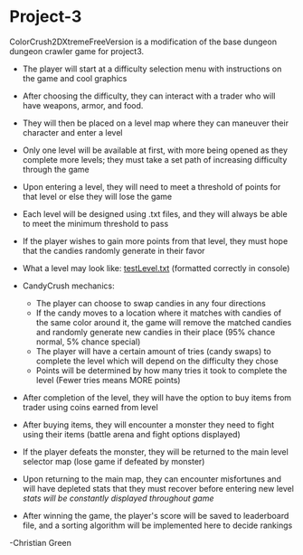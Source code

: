 # Project-3

ColorCrush2DXtremeFreeVersion is a modification of the base dungeon dungeon crawler game for project3.

- The player will start at a difficulty selection menu with instructions on the game and cool graphics
- After choosing the difficulty, they can interact with a trader who will have weapons, armor, and food.
- They will then be placed on a level map where they can maneuver their character and enter a level
- Only one level will be available at first, with more being opened as they complete more levels; they must take a set path of increasing difficulty through the game

- Upon entering a level, they will need to meet a threshold of points for that level or else they will lose the game
- Each level will be designed using .txt files, and they will always be able to meet the minimum threshold to pass
- If the player wishes to gain more points from that level, they must hope that the candies randomly generate in their favor
- What a level may look like: [testLevel.txt](https://github.com/chgr4354/Project-3/files/11216922/testLevel.txt) (formatted correctly in console)
- CandyCrush mechanics:
  - The player can choose to swap candies in any four directions
  - If the candy moves to a location where it matches with candies of the same color around it, the game will remove the matched candies and randomly generate new candies in their place (95% chance normal, 5% chance special)
  - The player will have a certain amount of tries (candy swaps) to complete the level which will depend on the difficulty they chose
  - Points will be determined by how many tries it took to complete the level (Fewer tries means MORE points)

- After completion of the level, they will have the option to buy items from trader using coins earned from level
- After buying items, they will encounter a monster they need to fight using their items (battle arena and fight options displayed)
- If the player defeats the monster, they will be returned to the main level selector map (lose game if defeated by monster)
- Upon returning to the main map, they can encounter misfortunes and will have depleted stats that they must recover before entering new level
*stats will be constantly displayed throughout game*
- After winning the game, the player's score will be saved to leaderboard file, and a sorting algorithm will be implemented here to decide rankings

-Christian Green
